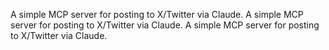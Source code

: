 A
simple
MCP
server
for
posting
to
X/Twitter
via
Claude.
A
simple
MCP
server
for
posting
to
X/Twitter
via
Claude.
A
simple
MCP
server
for
posting
to
X/Twitter
via
Claude.
